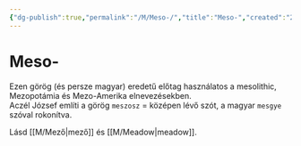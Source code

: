 ```yaml
---
{"dg-publish":true,"permalink":"/M/Meso-/","title":"Meso-","created":"2024-05-11T04:05","updated":"2024-10-25T23:27"}
---
```



# Meso-

Ezen görög (és persze magyar) eredetű előtag használatos a mesolithic, Mezopotámia és Mezo-Amerika elnevezésekben.  
Aczél József említi a görög `meszosz` = középen lévő szót, a magyar `mesgye` szóval rokonítva.  

Lásd [[M/Mező\|mező]] és [[M/Meadow\|meadow]].  